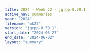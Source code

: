 ```yaml
---
title: 2024 - Week 22 - jgrpp-0.59.1
active_nav: summaries
year: "2024"
filename: "wk22"
version: "jgrpp-0.59.1"
start_date: "2024-05-27"
end_date: "2024-06-02"
layout: "summary"
---
```

